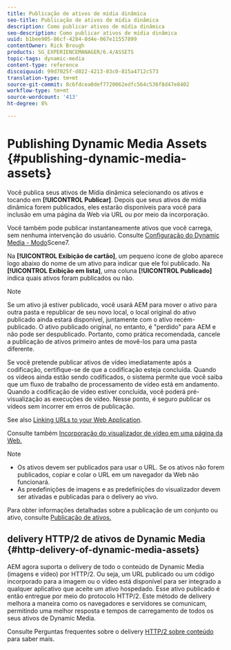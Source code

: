 ```yaml
---
title: Publicação de ativos de mídia dinâmica
seo-title: Publicação de ativos de mídia dinâmica
description: Como publicar ativos de mídia dinâmica
seo-description: Como publicar ativos de mídia dinâmica
uuid: b1bee905-86cf-4284-8d4e-067e11557899
contentOwner: Rick Brough
products: SG_EXPERIENCEMANAGER/6.4/ASSETS
topic-tags: dynamic-media
content-type: reference
discoiquuid: 99d7025f-d022-4213-83c0-815a4712c573
translation-type: tm+mt
source-git-commit: 8c6fdcea0def7720062edfc564c536f8d47e8402
workflow-type: tm+mt
source-wordcount: '413'
ht-degree: 8%

---
```



# Publishing Dynamic Media Assets {#publishing-dynamic-media-assets}

Você publica seus ativos de Mídia dinâmica selecionando os ativos e tocando em **[!UICONTROL Publicar]**. Depois que seus ativos de mídia dinâmica forem publicados, eles estarão disponíveis para você para inclusão em uma página da Web via URL ou por meio da incorporação.

Você também pode publicar instantaneamente ativos que você carrega, sem nenhuma intervenção do usuário. Consulte [Configuração do Dynamic Media - Modo](config-dms7.md)Scene7.

Na **[!UICONTROL Exibição de cartão]**, um pequeno ícone de globo aparece logo abaixo do nome de um ativo para indicar que ele foi publicado. Na **[!UICONTROL Exibição em lista]**, uma coluna **[!UICONTROL Publicado]** indica quais ativos foram publicados ou não.

>[!NOTE]
>
>Se um ativo já estiver publicado, você usará AEM para mover o ativo para outra pasta e republicar de seu novo local, o local original do ativo publicado ainda estará disponível, juntamente com o ativo recém-publicado. O ativo publicado original, no entanto, é &quot;perdido&quot; para AEM e não pode ser despublicado. Portanto, como prática recomendada, cancele a publicação de ativos primeiro antes de movê-los para uma pasta diferente.

Se você pretende publicar ativos de vídeo imediatamente após a codificação, certifique-se de que a codificação esteja concluída. Quando os vídeos ainda estão sendo codificados, o sistema permite que você saiba que um fluxo de trabalho de processamento de vídeo está em andamento. Quando a codificação de vídeo estiver concluída, você poderá pré-visualização as execuções de vídeo. Nesse ponto, é seguro publicar os vídeos sem incorrer em erros de publicação.

See also [Linking URLs to your Web Application](linking-urls-to-yourwebapplication.md).

Consulte também [Incorporação do visualizador de vídeo em uma página da Web.](embed-code.md)

>[!NOTE]
>
>* Os ativos devem ser publicados para usar o URL. Se os ativos não forem publicados, copiar e colar o URL em um navegador da Web não funcionará.
>* As predefinições de imagens e as predefinições do visualizador devem ser ativadas e publicadas para o delivery ao vivo.

>



Para obter informações detalhadas sobre a publicação de um conjunto ou ativo, consulte [Publicação de ativos.](managing-assets-touch-ui.md)

## delivery HTTP/2 de ativos de Dynamic Media {#http-delivery-of-dynamic-media-assets}

AEM agora suporta o delivery de todo o conteúdo de Dynamic Media (imagens e vídeo) por HTTP/2. Ou seja, um URL publicado ou um código incorporado para a imagem ou o vídeo está disponível para ser integrado a qualquer aplicativo que aceite um ativo hospedado. Esse ativo publicado é então entregue por meio do protocolo HTTP/2. Este método de delivery melhora a maneira como os navegadores e servidores se comunicam, permitindo uma melhor resposta e tempos de carregamento de todos os seus ativos de Dynamic Media.

Consulte Perguntas frequentes sobre o delivery [HTTP/2 sobre conteúdo](/help/sites-administering/scene7-http2faq.md) para saber mais.
